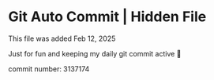 # Git Auto Commit | Hidden File

This file was added Feb 12, 2025

Just for fun and keeping my daily git commit active 🤪

commit number: 3137174
